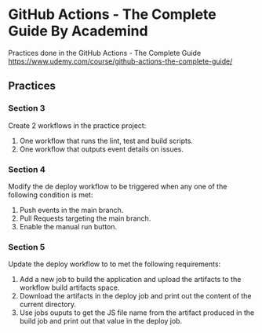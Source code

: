 # GitHub Actions - The Complete Guide By Academind

Practices done in the GitHub Actions - The Complete Guide https://www.udemy.com/course/github-actions-the-complete-guide/

## Practices
### Section 3
  
Create 2 workflows in the practice project:
1. One workflow that runs the lint, test and build scripts.
2. One workflow that outputs event details on issues.

### Section 4

Modify the de deploy workflow to be triggered when any one of the following condition is met:
1. Push events in the main branch.
2. Pull Requests targeting the main branch.
3. Enable the manual run button.

### Section 5

Update the deploy workflow to to met the following requirements:
1. Add a new job to build the application and upload the artifacts to the workflow build artifacts space.
2. Download the artifacts in the deploy job and print out the content of the current directory.
3. Use jobs ouputs to get the JS file name from the artifact produced in the build job and print out that value in the deploy job.
